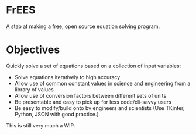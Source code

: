 # FrEES
A stab at making a free, open source equation solving program.

# Objectives
Quickly solve a set of equations based on a collection of input variables:
- Solve equations iteratively to high accuracy
- Allow use of common constant values in science and engineering from a library of values
- Allow use of conversion factors between different sets of units
- Be presentable and easy to pick up for less code/cli-savvy users
- Be easy to modify/build onto by engineers and scientists (Use TKinter, Python, JSON with good practice.)

This is still very much a WIP.
